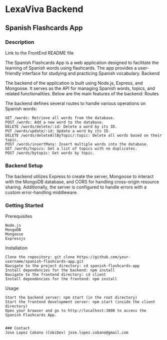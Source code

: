 # LexaViva Backend

## Spanish Flashcards App
### Description
Link to the FrontEnd README file

The Spanish Flashcards App is a web application designed to facilitate the learning of Spanish words using flashcards. The app provides a user-friendly interface for studying and practicing Spanish vocabulary.
Backend

The backend of the application is built using Node.js, Express, and Mongoose. It serves as the API for managing Spanish words, topics, and related functionalities. Below are the main features of the backend:
Routes

The backend defines several routes to handle various operations on Spanish words:

    GET /words: Retrieve all words from the database.
    POST /words: Add a new word to the database.
    DELETE /words/delete/:id: Delete a word by its ID.
    PUT /words/update/:id: Update a word by its ID.
    DELETE /words/deleteAllByTopic/:topic: Delete all words based on their topic.
    POST /words/insertMany: Insert multiple words into the database.
    GET /words/topics: Get a list of topics with no duplicates.
    POST /words/bytopic: Get words by topic.

### Backend Setup

The backend utilizes Express to create the server, Mongoose to interact with the MongoDB database, and CORS for handling cross-origin resource sharing. Additionally, the server is configured to handle errors with a custom error-handling middleware.

### Getting Started
Prerequisites

    Node.js
    MongoDB
    Mongoose
    Expressjs

Installation

    Clone the repository: git clone https://github.com/your-username/spanish-flashcards-app.git
    Navigate to the project directory: cd spanish-flashcards-app
    Install dependencies for the backend: npm install
    Navigate to the frontend directory: cd client
    Install dependencies for the frontend: npm install

Usage

    Start the backend server: npm start (in the root directory)
    Start the frontend development server: npm start (inside the client directory)
    Open your browser and go to http://localhost:3000 to access the Spanish Flashcards App.


    ### Contact
    Jose Lopez Cobano (CobiDev) jose.lopez.cobano@gmail.com
